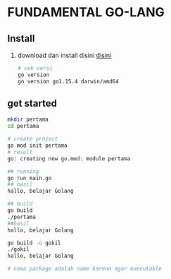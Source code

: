 # FUNDAMENTAL GO-LANG

## Install
1. download dan install disini [disini](https://golang.org/)
    ```bash
    # cek versi
    go version
    go version go1.15.4 darwin/amd64
    ```


## get started
```bash
mkdir pertama
cd pertama

# create project
go mod init pertama
# result
go: creating new go.mod: module pertama

## running
go run main.go
## hasil
hallo, belajar Golang

## build
go build
./pertama
##hasil
hallo, belajar Golang

go build -o gokil
./gokil
hallo, belajar Golang

# nama package adalah name karena agar executable
```

